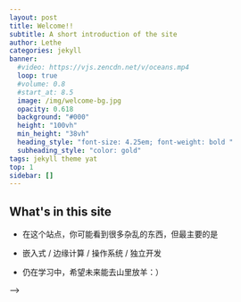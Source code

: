 ```yaml
---
layout: post
title: Welcome!!
subtitle: A short introduction of the site
author: Lethe
categories: jekyll
banner:
  #video: https://vjs.zencdn.net/v/oceans.mp4
  loop: true
  #volume: 0.8
  #start_at: 8.5
  image: /img/welcome-bg.jpg
  opacity: 0.618
  background: "#000"
  height: "100vh"
  min_height: "38vh"
  heading_style: "font-size: 4.25em; font-weight: bold "
  subheading_style: "color: gold"
tags: jekyll theme yat
top: 1
sidebar: []
---
```


## What's in this site

* 在这个站点，你可能看到很多杂乱的东西，但最主要的是

* 嵌入式 / 边缘计算 / 操作系统 / 独立开发

* 仍在学习中，希望未来能去山里放羊：）



<!-- ## section 2
<!-- 
Check out the [Jekyll docs][jekyll-docs] for more info on how to get the most out of Jekyll. File all bugs/feature requests at [Jekyll’s GitHub repo][jekyll-gh]. If you have questions, you can ask them on [Jekyll Talk][jekyll-talk].

[jekyll-docs]: https://jekyllrb.com/docs/home
[jekyll-gh]: https://github.com/jekyll/jekyll
[jekyll-talk]: https://talk.jekyllrb.com/

$ a \* b = c ^ b $

$ 2^{\frac{n-1}{3}} $

$ \int_a^b f(x)\,dx. $ -->
<!-- 
```cpp
#include <iostream>
using namespace std;

int main() {
  cout << "Hello World!";
  return 0;
}
// prints 'Hi, Tom' to STDOUT.
```

```python
class Person:
  def __init__(self, name, age):
    self.name = name
    self.age = age

p1 = Person("John", 36)

print(p1.name)
print(p1.age)
``` --> -->
